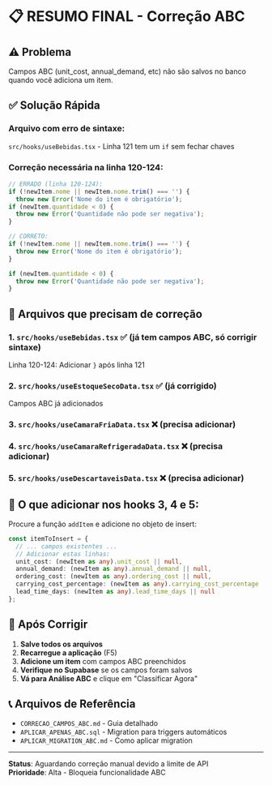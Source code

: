 # 📋 RESUMO FINAL - Correção ABC

## ⚠️ Problema
Campos ABC (unit_cost, annual_demand, etc) não são salvos no banco quando você adiciona um item.

## ✅ Solução Rápida

### Arquivo com erro de sintaxe:
`src/hooks/useBebidas.tsx` - Linha 121 tem um `if` sem fechar chaves

### Correção necessária na linha 120-124:
```typescript
// ERRADO (linha 120-124):
if (!newItem.nome || newItem.nome.trim() === '') {
  throw new Error('Nome do item é obrigatório');
if (newItem.quantidade < 0) {
  throw new Error('Quantidade não pode ser negativa');
}

// CORRETO:
if (!newItem.nome || newItem.nome.trim() === '') {
  throw new Error('Nome do item é obrigatório');
}

if (newItem.quantidade < 0) {
  throw new Error('Quantidade não pode ser negativa');
}
```

## 📝 Arquivos que precisam de correção

### 1. `src/hooks/useBebidas.tsx` ✅ (já tem campos ABC, só corrigir sintaxe)
Linha 120-124: Adicionar `}` após linha 121

### 2. `src/hooks/useEstoqueSecoData.tsx` ✅ (já corrigido)
Campos ABC já adicionados

### 3. `src/hooks/useCamaraFriaData.tsx` ❌ (precisa adicionar)
### 4. `src/hooks/useCamaraRefrigeradaData.tsx` ❌ (precisa adicionar)  
### 5. `src/hooks/useDescartaveisData.tsx` ❌ (precisa adicionar)

## 🔧 O que adicionar nos hooks 3, 4 e 5:

Procure a função `addItem` e adicione no objeto de insert:

```typescript
const itemToInsert = {
  // ... campos existentes ...
  // Adicionar estas linhas:
  unit_cost: (newItem as any).unit_cost || null,
  annual_demand: (newItem as any).annual_demand || null,
  ordering_cost: (newItem as any).ordering_cost || null,
  carrying_cost_percentage: (newItem as any).carrying_cost_percentage || null,
  lead_time_days: (newItem as any).lead_time_days || null
};
```

## 🚀 Após Corrigir

1. **Salve todos os arquivos**
2. **Recarregue a aplicação** (F5)
3. **Adicione um item** com campos ABC preenchidos
4. **Verifique no Supabase** se os campos foram salvos
5. **Vá para Análise ABC** e clique em "Classificar Agora"

## 📞 Arquivos de Referência

- `CORRECAO_CAMPOS_ABC.md` - Guia detalhado
- `APLICAR_APENAS_ABC.sql` - Migration para triggers automáticos
- `APLICAR_MIGRATION_ABC.md` - Como aplicar migration

---
**Status**: Aguardando correção manual devido a limite de API  
**Prioridade**: Alta - Bloqueia funcionalidade ABC
